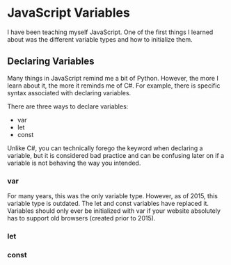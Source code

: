 # JavaScript Variables

I have been teaching myself JavaScript. One of the first things I learned about was the different variable types and how to initialize them.

## Declaring Variables

Many things in JavaScript remind me a bit of Python. However, the more I learn about it, the more it reminds me of C#. For example, there is specific syntax associated with declaring variables.

There are three ways to declare variables:
* var
* let
* const

Unlike C#, you can technically forego the keyword when declaring a variable, but it is considered bad practice and can be confusing later on if a variable is not behaving the way you intended.

### var

For many years, this was the only variable type. However, as of 2015, this variable type is outdated. The let and const variables have replaced it. Variables should only ever be initialized with var if your website absolutely has to support old browsers (created prior to 2015). 

### let

### const
